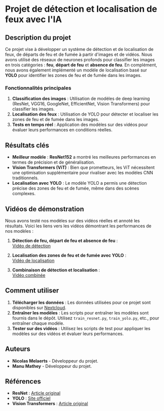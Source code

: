 # Projet de détection et localisation de feux avec l'IA

## Description du projet

Ce projet vise à développer un système de détection et de localisation de feux, de départs de feu et de fumée à partir d'images et de vidéos. Nous avons utilisé des réseaux de neurones profonds pour classifier les images en trois catégories : **feu**, **départ de feu** et **absence de feu**. En complément, nous avons également implémenté un modèle de localisation basé sur **YOLO** pour identifier les zones de feu et de fumée dans les images.

### Fonctionnalités principales

1. **Classification des images** : Utilisation de modèles de deep learning (ResNet, VGG16, GoogleNet, EfficientNet, Vision Transformers) pour classifier les images.
2. **Localisation des feux** : Utilisation de YOLO pour détecter et localiser les zones de feu et de fumée dans les images.
3. **Tests en temps réel** : Application des modèles sur des vidéos pour évaluer leurs performances en conditions réelles.

## Résultats clés

- **Meilleur modèle** : **ResNet152** a montré les meilleures performances en termes de précision et de généralisation.
- **Vision Transformers (ViT)** : Bien que prometteurs, les ViT nécessitent une optimisation supplémentaire pour rivaliser avec les modèles CNN traditionnels.
- **Localisation avec YOLO** : Le modèle YOLO a permis une détection précise des zones de feu et de fumée, même dans des scènes complexes.

## Vidéos de démonstration

Nous avons testé nos modèles sur des vidéos réelles et annoté les résultats. Voici les liens vers les vidéos démontrant les performances de nos modèles :

1. **Détection de feu, départ de feu et absence de feu** :  
   [Vidéo de détection](https://youtu.be/_klmNDs02vY)

2. **Localisation des zones de feu et de fumée avec YOLO** :  
   [Vidéo de localisation](https://youtu.be/vq-laiUJwVO)

3. **Combinaison de détection et localisation** :  
   [Vidéo combinée](https://youtu.be/bBL225O-4Jc)

## Comment utiliser

1. **Télécharger les données** : Les données utilisées pour ce projet sont disponibles sur [Nextcloud](https://nextcloud.lg.umons.ac.be/s/RsZpgtYfDgYzKxr).
2. **Entraîner les modèles** : Les scripts pour entraîner les modèles sont fournis dans le dépôt. Utilisez `train_resnet.py`, `train_yolo.py`, etc., pour entraîner chaque modèle.
3. **Tester sur des vidéos** : Utilisez les scripts de test pour appliquer les modèles sur des vidéos et évaluer leurs performances.

## Auteurs

- **Nicolas Melaerts** - Développeur du projet.
- **Manu Mathey** - Développeur du projet.

## Références

- **ResNet** : [Article original](https://arxiv.org/pdf/1512.03385)
- **YOLO** : [Site officiel](https://pjreddie.com/darknet/yolo/)
- **Vision Transformers** : [Article original](https://arxiv.org/abs/2010.11929)
